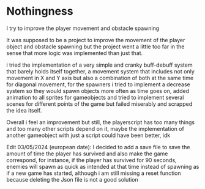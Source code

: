 # Nothingness
 I try to improve the player movement and obstacle spawning

It was supposed to be a project to improve the movement of the player object and obstacle spawning but the project 
went a little too far in the sense that more logic was implemented than just that. 

i tried the implementation of a very simple and cranky buff-debuff system that barely holds itself together, a 
movement system that includes not only movement in X and Y axis but also a combination of both at the same time for 
diagonal movement, for the spawners i tried to implement a decrease system so they would spawn objects more often as 
time goes on, added animation to all sprites for gameobjects and tried to implement several scenes for different 
points of the game but failed miserably and scrapped the idea itself.

Overall i feel an improvement but still, the playerscript has too many things and too many other scripts depend on it, 
maybe the implementation of another gameobject with just a script could have been better, idk

Edit 03/05/2024 (european date): I decided to add a save file to save the amount of time the player has survived and also make the game correspond, for instance, if the player has survived for 90 seconds, enemies will spawn as quick as intended at that time instead of spawning as if a new game has started, although i am still missing a reset function because deleting the Json file is not a good solution
